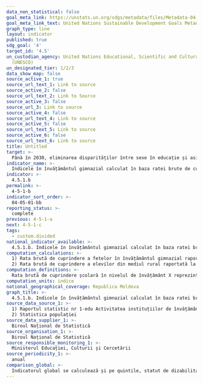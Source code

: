 ```yaml
---
data_non_statistical: false
goal_meta_link: https://unstats.un.org/sdgs/metadata/files/Metadata-04-05-01.pdf
goal_meta_link_text: United Nations Sustainable Development Goals Metadata (pdf 210kB)
graph_type: line
layout: indicator
published: true
sdg_goal: '4'
target_id: '4.5'
un_custodian_agency: United Nations Educational, Scientific and Cultural Organization
  (UNESCO)
un_designated_tier: 1/2/3
data_show_map: false
source_active_1: true
source_url_text_1: Link to source
source_active_2: false
source_url_text_2: Link to Source
source_active_3: false
source_url_3: Link to source
source_active_4: false
source_url_text_4: Link to source
source_active_5: false
source_url_text_5: Link to source
source_active_6: false
source_url_text_6: Link to source
title: Untitled
target: >-
  Până în 2030, eliminarea disparităților între sexe în educație și asigurarea accesului egal la toate   nivelurile de învățământ și formare profesională a persoanelor vulnerabile, inclusiv a persoanelor cu dizabilități, a populațiilor indigene și a copiilor aflați în situații vulnerabile
indicator_name: >-
  Indicele în învățământul gimnazial calculat în baza ratei brute de cuprindere în învățământul gimnazial
indicator: >-
  4.5.1.b
permalink: >-
  4-5-1-b
indicator_sort_order: >-
  04-05-01-bb
reporting_status: >-
  complete
previous: 4-5-1-a
next: 4-5-1-c
tags:
  - custom.divided
national_indicator_available: >-
  4.5.1.b. Indicele în învățământul gimnazial calculat în baza ratei brute de cuprindere în învățământul gimnazial
computation_calculations: >-
  1) Rata brută de cuprindere a fetelor în învățământul gimnazial raportată la rata brută de cuprindere a băieților în învățământul gimnazial.<br> 
  2) Rata brută de cuprindere a elevilor din mediul rural raportată la rata brută de cuprindere a elevilor din mediul urban  în învățământul gimnazial.
computation_definitions: >-
  Rata brută de cuprindere școlară în nivelul de învățământ X reprezintă numărul total  al  copiilor/elevilor/studenților  cuprinși  în  acest  nivel de  învățământ,  indiferent  de  vârstă,  ca  raport procentual  din  totalul  populației  din  grupa  oficială  de  vârsta  corespunzătoare  acestui nivel  de învățământ.
computation_units: indice
national_geographical_coverage: Republica Moldova
graph_title: >-
  4.5.1.b. Indicele în învățământul gimnazial calculat în baza ratei brute de cuprindere în învățământul gimnazial
source_data_source_1: >-
  1) Raportul statistic nr 1-edu Activitatea instituțiilor de învățământ primar și secundar general<br> 
  2) Statistica populației
source_data_supplier_1: >-
  Biroul Național de Statistică
source_organisation_1: >-
  Biroul Național de Statistică
source_responsible_monitoring_1: >-
  Ministerul Educației, Culturii și Cercetării
source_periodicity_1: >-
  anual
comparison_global: >-
  Indicatorul global se calculează și pe quintile, statut de dizabilitate, persoane afectate de conflict. Indicatorul național se va estima doar pe sexe si medii.
---
```

